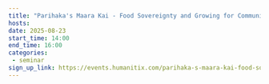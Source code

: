 ```yaml
---
title: "Parihaka's Maara Kai - Food Sovereignty and Growing for Communities"
hosts:
date: 2025-08-23
start_time: 14:00
end_time: 16:00
categories:
 - seminar
sign_up_link: https://events.humanitix.com/parihaka-s-maara-kai-food-sovereignty-and-growing-for-communities/tickets
---
```




